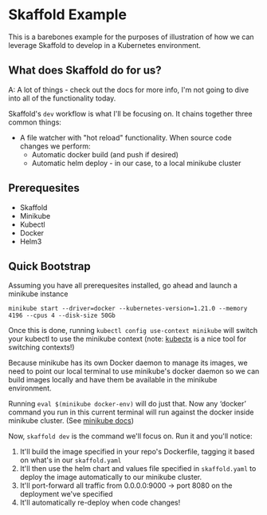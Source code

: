 # Skaffold Example

This is a barebones example for the purposes of illustration of how we can leverage Skaffold to develop in a Kubernetes environment.

## What does Skaffold do for us?

A: A lot of things - check out the docs for more info, I'm not going to dive into all of the functionality today. 

Skaffold's `dev` workflow is what I'll be focusing on. It chains together three common things:

* A file watcher with "hot reload" functionality. When source code changes we perform:
    * Automatic docker build (and push if desired)
    * Automatic helm deploy - in our case, to a local minikube cluster

## Prerequesites

* Skaffold
* Minikube
* Kubectl
* Docker
* Helm3

## Quick Bootstrap

Assuming you have all prerequesites installed, go ahead and launch a minikube instance

```shell
minikube start --driver=docker --kubernetes-version=1.21.0 --memory 4196 --cpus 4 --disk-size 50Gb
```

Once this is done, running `kubectl config use-context minikube` will switch your kubectl to use the minikube context (note: [kubectx](https://github.com/ahmetb/kubectx) is a nice tool for switching contexts!)

Because minikube has its own Docker daemon to manage its images, we need to point our local terminal to use minikube's docker daemon so we can build images locally and have them be available in the minikube environment.

Running `eval $(minikube docker-env)` will do just that. Now any ‘docker’ command you run in this current terminal will run against the docker inside minikube cluster. (See [minikube docs](https://minikube.sigs.k8s.io/docs/handbook/pushing/#1-pushing-directly-to-the-in-cluster-docker-daemon-docker-env))

Now, `skaffold dev` is the command we'll focus on. Run it and you'll notice:
1. It'll build the image specified in your repo's Dockerfile, tagging it based on what's in our `skaffold.yaml`
2. It'll then use the helm chart and values file specified in `skaffold.yaml` to deploy the image automatically to our minikube cluster.
3. It'll port-forward all traffic from 0.0.0.0:9000 -> port 8080 on the deployment we've specified
4. It'll automatically re-deploy when code changes!
